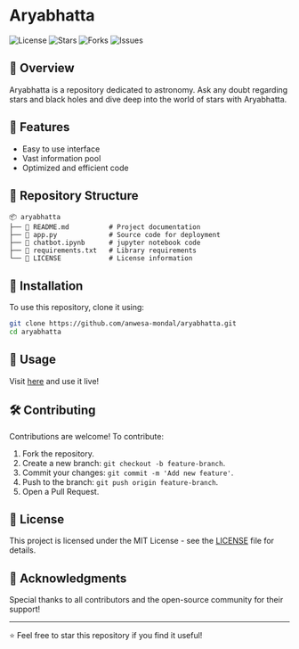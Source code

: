 # Aryabhatta

![License](https://img.shields.io/github/license/anwesa-mondal/aryabhatta)
![Stars](https://img.shields.io/github/stars/anwesa-mondal/aryabhatta)
![Forks](https://img.shields.io/github/forks/anwesa-mondal/aryabhatta)
![Issues](https://img.shields.io/github/issues/anwesa-mondal/aryabhatta)

## 📌 Overview
Aryabhatta is a repository dedicated to astronomy. Ask any doubt regarding stars and black holes and dive deep into the world of stars with Aryabhatta.

## 🚀 Features
- Easy to use interface
- Vast information pool
- Optimized and efficient code

## 📂 Repository Structure
```
📦 aryabhatta
├── 📄 README.md          # Project documentation
├── 📄 app.py             # Source code for deployment
├── 📄 chatbot.ipynb      # jupyter notebook code
├── 📄 requirements.txt   # Library requirements
└── 📄 LICENSE            # License information
```

## 🔧 Installation
To use this repository, clone it using:
```sh
git clone https://github.com/anwesa-mondal/aryabhatta.git
cd aryabhatta
```

## 📜 Usage
Visit [here](https://huggingface.co/spaces/blue-coder/Aryabhatta) and use it live!

## 🛠️ Contributing
Contributions are welcome! To contribute:
1. Fork the repository.
2. Create a new branch: `git checkout -b feature-branch`.
3. Commit your changes: `git commit -m 'Add new feature'`.
4. Push to the branch: `git push origin feature-branch`.
5. Open a Pull Request.

## 📝 License
This project is licensed under the MIT License - see the [LICENSE](LICENSE) file for details.

## 🤝 Acknowledgments
Special thanks to all contributors and the open-source community for their support!

---
⭐ Feel free to star this repository if you find it useful!
